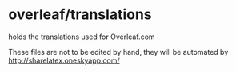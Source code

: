 overleaf/translations
=======================

holds the translations used for Overleaf.com


These files are not to be edited by hand, they will be automated by http://sharelatex.oneskyapp.com/
